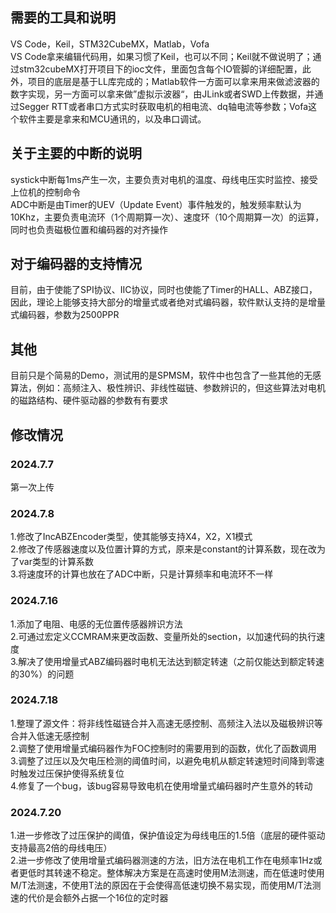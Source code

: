 ## 需要的工具和说明
VS Code，Keil，STM32CubeMX，Matlab，Vofa <br>
VS Code拿来编辑代码用，如果习惯了Keil，也可以不同；Keil就不做说明了；通过stm32cubeMX打开项目下的ioc文件，里面包含每个IO管脚的详细配置，此外，项目的底层是基于LL库完成的；Matlab软件一方面可以拿来用来做滤波器的数字实现，另一方面可以拿来做”虚拟示波器“，由JLink或者SWD上传数据，并通过Segger RTT或者串口方式实时获取电机的相电流、dq轴电流等参数；Vofa这个软件主要是拿来和MCU通讯的，以及串口调试。<br>
## 关于主要的中断的说明
systick中断每1ms产生一次，主要负责对电机的温度、母线电压实时监控、接受上位机的控制命令<br>
ADC中断是由Timer的UEV（Update Event）事件触发的，触发频率默认为10Khz，主要负责电流环（1个周期算一次）、速度环（10个周期算一次）的运算，同时也负责磁极位置和编码器的对齐操作<br>
## 对于编码器的支持情况
目前，由于使能了SPI协议、IIC协议，同时也使能了Timer的HALL、ABZ接口，因此，理论上能够支持大部分的增量式或者绝对式编码器，软件默认支持的是增量式编码器，参数为2500PPR<br>
## 其他
目前只是个简易的Demo，测试用的是SPMSM，软件中也包含了一些其他的无感算法，例如：高频注入、极性辨识、非线性磁链、参数辨识的，但这些算法对电机的磁路结构、硬件驱动器的参数有有要求<br>
## 修改情况
### 2024.7.7
第一次上传<br>
### 2024.7.8
1.修改了IncABZEncoder类型，使其能够支持X4，X2，X1模式<br>
2.修改了传感器速度以及位置计算的方式，原来是constant的计算系数，现在改为了var类型的计算系数<br>
3.将速度环的计算也放在了ADC中断，只是计算频率和电流环不一样<br>
### 2024.7.16
1.添加了电阻、电感的无位置传感器辨识方法<br>
2.可通过宏定义CCMRAM来更改函数、变量所处的section，以加速代码的执行速度<br>
3.解决了使用增量式ABZ编码器时电机无法达到额定转速（之前仅能达到额定转速的30%）的问题<br>
### 2024.7.18
1.整理了源文件：将非线性磁链合并入高速无感控制、高频注入法以及磁极辨识等合并入低速无感控制<br>
2.调整了使用增量式编码器作为FOC控制时的需要用到的函数，优化了函数调用<br>
3.调整了过压以及欠电压检测的阈值时间，以避免电机从额定转速短时间降到零速时触发过压保护使得系统复位<br>
4.修复了一个bug，该bug容易导致电机在使用增量式编码器时产生意外的转动<br>
### 2024.7.20
1.进一步修改了过压保护的阈值，保护值设定为母线电压的1.5倍（底层的硬件驱动支持最高2倍的母线电压）<br>
2.进一步修改了使用增量式编码器测速的方法，旧方法在电机工作在电频率1Hz或者更低时其转速不稳定。整体解决方案是在高速时使用M法测速，而在低速时使用M/T法测速，不使用T法的原因在于会使得高低速切换不易实现，而使用M/T法测速的代价是会额外占据一个16位的定时器<br>


